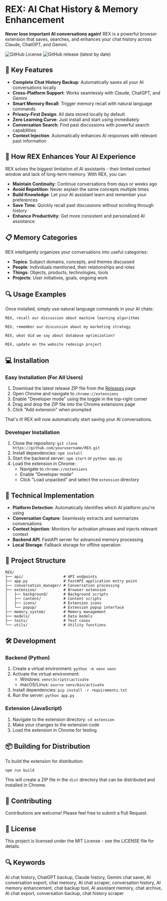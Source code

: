 # REX: AI Chat History & Memory Enhancement

**Never lose important AI conversations again!** REX is a powerful browser extension that saves, searches, and enhances your chat history across Claude, ChatGPT, and Gemini.

![GitHub License](https://img.shields.io/github/license/yourusername/REX)
![GitHub release (latest by date)](https://img.shields.io/github/v/release/yourusername/REX)

## 🚀 Key Features

- **Complete Chat History Backup**: Automatically saves all your AI conversations locally
- **Cross-Platform Support**: Works seamlessly with Claude, ChatGPT, and Gemini
- **Smart Memory Recall**: Trigger memory recall with natural language commands
- **Privacy-First Design**: All data stored locally by default
- **Zero Learning Curve**: Just install and start using immediately
- **Conversation Search**: Find past discussions with powerful search capabilities
- **Context Injection**: Automatically enhances AI responses with relevant past information

## 🧠 How REX Enhances Your AI Experience

REX solves the biggest limitation of AI assistants - their limited context window and lack of long-term memory. With REX, you can:

- **Maintain Continuity**: Continue conversations from days or weeks ago
- **Avoid Repetition**: Never explain the same concepts multiple times
- **Build Knowledge**: Let your AI assistant learn and remember your preferences
- **Save Time**: Quickly recall past discussions without scrolling through history
- **Enhance Productivity**: Get more consistent and personalized AI assistance

## 📋 Memory Categories

REX intelligently organizes your conversations into useful categories:

- **Topics**: Subject domains, concepts, and themes discussed
- **People**: Individuals mentioned, their relationships and roles
- **Things**: Objects, products, technologies, tools
- **Projects**: User initiatives, goals, ongoing work

## 🔍 Usage Examples

Once installed, simply use natural language commands in your AI chats:

```
REX, recall our discussion about machine learning algorithms
```

```
REX, remember our discussion about my marketing strategy
```

```
REX, what did we say about database optimization?
```

```
REX, update on the website redesign project
```

## 💻 Installation

### Easy Installation (For All Users)

1. Download the latest release ZIP file from the [Releases](https://github.com/yourusername/REX/releases) page
2. Open Chrome and navigate to `chrome://extensions`
3. Enable "Developer mode" using the toggle in the top-right corner
4. Drag and drop the ZIP file into the Chrome extensions page
5. Click "Add extension" when prompted

That's it! REX will now automatically start saving your AI conversations.

### Developer Installation

1. Clone the repository: `git clone https://github.com/yourusername/REX.git`
2. Install dependencies: `npm install`
3. Start the backend server: `npm start` or `python app.py`
4. Load the extension in Chrome:
   - Navigate to `chrome://extensions`
   - Enable "Developer mode"
   - Click "Load unpacked" and select the `extension` directory

## 🔧 Technical Implementation

- **Platform Detection**: Automatically identifies which AI platform you're using
- **Conversation Capture**: Seamlessly extracts and summarizes conversations
- **Context Injection**: Monitors for activation phrases and injects relevant context
- **Backend API**: FastAPI server for advanced memory processing
- **Local Storage**: Fallback storage for offline operation

## 📁 Project Structure

```
REX/
├── api/                  # API endpoints
├── app.py                # FastAPI application entry point
├── conversation_manager/ # Conversation processing
├── extension/            # Browser extension
│   ├── background/       # Background scripts
│   ├── content/          # Content scripts
│   ├── icons/            # Extension icons
│   └── popup/            # Extension popup interface
├── memory_system/        # Memory management
├── models/               # Data models
├── tests/                # Test cases
└── utils/                # Utility functions
```

## 🛠️ Development

### Backend (Python)

1. Create a virtual environment: `python -m venv venv`
2. Activate the virtual environment:
   - Windows: `venv\Scripts\activate`
   - macOS/Linux: `source venv/bin/activate`
3. Install dependencies: `pip install -r requirements.txt`
4. Run the server: `python app.py`

### Extension (JavaScript)

1. Navigate to the extension directory: `cd extension`
2. Make your changes to the extension code
3. Load the extension in Chrome for testing

## 📦 Building for Distribution

To build the extension for distribution:

```bash
npm run build
```

This will create a ZIP file in the `dist` directory that can be distributed and installed in Chrome.

## 👥 Contributing

Contributions are welcome! Please feel free to submit a Pull Request.

## 📄 License

This project is licensed under the MIT License - see the LICENSE file for details.

## 🔍 Keywords

AI chat history, ChatGPT backup, Claude history, Gemini chat saver, AI conversation export, chat memory, AI chat scraper, conversation history, AI memory enhancement, chat backup tool, AI assistant memory, chat archive, AI chat export, conversation backup, chat history scraper
